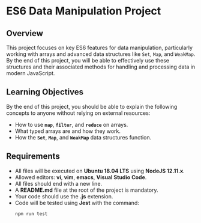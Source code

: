 # ES6 Data Manipulation Project

## Overview

This project focuses on key ES6 features for data manipulation, particularly working with arrays and advanced data structures like `Set`, `Map`, and `WeakMap`. By the end of this project, you will be able to effectively use these structures and their associated methods for handling and processing data in modern JavaScript.

## Learning Objectives

By the end of this project, you should be able to explain the following concepts to anyone without relying on external resources:

- How to use **`map`**, **`filter`**, and **`reduce`** on arrays.
- What typed arrays are and how they work.
- How the **`Set`**, **`Map`**, and **`WeakMap`** data structures function.

## Requirements

- All files will be executed on **Ubuntu 18.04 LTS** using **NodeJS 12.11.x**.
- Allowed editors: **vi**, **vim**, **emacs**, **Visual Studio Code**.
- All files should end with a new line.
- A **README.md** file at the root of the project is mandatory.
- Your code should use the **.js** extension.
- Code will be tested using **Jest** with the command:
  ```bash
  npm run test
